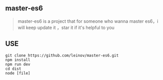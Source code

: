 ## master-es6
> master-es6 is a project that for someone who wanna master es6，i will keep update it ，star it if it's helpful to you

## USE
```
git clone https://github.com/leinov/master-es6.git
npm install
npm run dev
cd dist
node [file]
```
